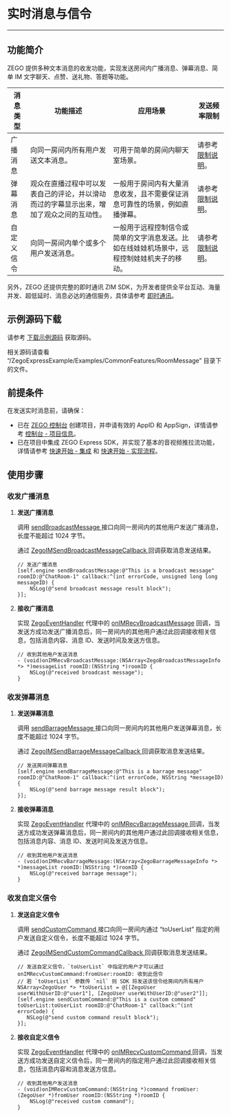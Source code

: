 # 实时消息与信令
- - -

## 功能简介


ZEGO 提供多种文本消息的收发功能，实现发送房间内广播消息、弹幕消息、简单 IM 文字聊天、点赞、送礼物、答题等功能。


| 消息类型 | 功能描述 | 应用场景 | 发送频率限制 |
|-------|--------|--------|--------|
| 广播消息 | 向同一房间内所有用户发送文本消息。 | 可用于简单的房间内聊天室场景。 | 请参考 [限制说明](https://doc-zh.zego.im/article/7580)。 |
| 弹幕消息 | 观众在直播过程中可以发表自己的评论，并以滑动而过的字幕显示出来，增加了观众之间的互动性。 | 一般用于房间内有大量消息收发，且不需要保证消息可靠性的场景，例如直播弹幕。 | 请参考 [限制说明](https://doc-zh.zego.im/article/7580)。|
| 自定义信令 | 向同一房间内单个或多个用户发送消息。 | 一般用于远程控制信令或简单的文字消息发送。比如在线娃娃机场景中，远程控制娃娃机夹子的移动。 | 请参考 [限制说明](https://doc-zh.zego.im/article/7580)。

另外，ZEGO 还提供完整的即时通讯 ZIM SDK，为开发者提供全平台互动、海量并发、超低延时、消息必达的通信服务，具体请参考 [即时通讯](https://doc-zh.zego.im/article/11587)。


## 示例源码下载

请参考 [下载示例源码](https://doc-zh.zego.im/article/3582) 获取源码。

相关源码请查看 “/ZegoExpressExample/Examples/CommonFeatures/RoomMessage” 目录下的文件。

## 前提条件

在发送实时消息前，请确保：

- 已在 [ZEGO 控制台](https://console.zego.im) 创建项目，并申请有效的 AppID 和 AppSign，详情请参考 [控制台 - 项目信息](/console/project-info)。
- 已在项目中集成 ZEGO Express SDK，并实现了基本的音视频推拉流功能，详情请参考 [快速开始 - 集成](https://doc-zh.zego.im/article/3574) 和 [快速开始 - 实现流程](https://doc-zh.zego.im/article/7631)。


## 使用步骤

### 收发广播消息

1. **发送广播消息**

    调用 [sendBroadcastMessage ](https://doc-zh.zego.im/article/api?doc=Express_Video_SDK_API~ObjectiveC_ios~class~zego-express-engine#send-broadcast-message-room-id-callback) 接口向同一房间内的其他用户发送广播消息，长度不能超过 1024 字节。

    通过 [ZegoIMSendBroadcastMessageCallback ](https://doc-zh.zego.im/article/api?doc=Express_Audio_SDK_API~objective-c_ios~class~ZegoExpressDefines#zego-im-send-broadcast-message-callback) 回调获取消息发送结果。

    ```objc
    // 发送广播消息
    [self.engine sendBroadcastMessage:@"This is a broadcast message" roomID:@"ChatRoom-1" callback:^(int errorCode, unsigned long long messageID) {
        NSLog(@"send broadcast message result block");
    }];
    ```

2. **接收广播消息**

    实现 [ZegoEventHandler](https://doc-zh.zego.im/article/api?doc=Express_Audio_SDK_API~objective-c_ios~protocol~ZegoEventHandler) 代理中的 [onIMRecvBroadcastMessage](https://doc-zh.zego.im/article/api?doc=Express_Audio_SDK_API~objective-c_ios~protocol~ZegoEventHandler#on-im-recv-broadcast-message-room-id) 回调，当发送方成功发送广播消息后，同一房间内的其他用户通过此回调接收相关信息，包括消息内容、消息 ID、发送时间及发送方信息。

    ```objc
    // 收到其他用户发送消息
    - (void)onIMRecvBroadcastMessage:(NSArray<ZegoBroadcastMessageInfo *> *)messageList roomID:(NSString *)roomID {
        NSLog(@"received broadcast message");
    }
    ```

### 收发弹幕消息

1. **发送弹幕消息**

    调用 [sendBarrageMessage ](https://doc-zh.zego.im/article/api?doc=Express_Video_SDK_API~ObjectiveC_ios~class~zego-express-engine#send-barrage-message-room-id-callback) 接口向同一房间内的其他用户发送弹幕消息，长度不能超过 1024 字节。

    通过 [ZegoIMSendBarrageMessageCallback ](https://doc-zh.zego.im/article/api?doc=Express_Audio_SDK_API~objective-c_ios~class~ZegoExpressDefines#zego-im-send-barrage-message-callback) 回调获取消息发送结果。

    ```objc
    // 发送房间弹幕消息
    [self.engine sendBarrageMessage:@"This is a barrage message" roomID:@"ChatRoom-1" callback:^(int errorCode, NSString *messageID) {
        NSLog(@"send barrage message result block");
    }];
    ```

2. **接收弹幕消息**

    实现 [ZegoEventHandler](https://doc-zh.zego.im/article/api?doc=Express_Audio_SDK_API~objective-c_ios~protocol~ZegoEventHandler) 代理中的 [onIMRecvBarrageMessage ](https://doc-zh.zego.im/article/api?doc=Express_Audio_SDK_API~objective-c_ios~protocol~ZegoEventHandler#on-im-recv-barrage-message-room-id) 回调，当发送方成功发送弹幕消息后，同一房间内的其他用户通过此回调接收相关信息，包括消息内容、消息 ID、发送时间及发送方信息。

    ```objc
    // 收到其他用户发送消息
    - (void)onIMRecvBarrageMessage:(NSArray<ZegoBarrageMessageInfo *> *)messageList roomID:(NSString *)roomID {
        NSLog(@"received barrage message");
    }
    ```

### 收发自定义信令

1. **发送自定义信令**

    调用 [sendCustomCommand ](https://doc-zh.zego.im/article/api?doc=Express_Audio_SDK_API~objective-c_ios~class~ZegoExpressEngine#send-custom-command-callback) 接口向同一房间内通过 “toUserList” 指定的用户发送自定义信令，长度不能超过 1024 字节。

    通过 [ZegoIMSendCustomCommandCallback ](https://doc-zh.zego.im/article/api?doc=Express_Audio_SDK_API~objective-c_ios~class~ZegoExpressDefines#zego-im-send-custom-command-callback) 回调获取消息发送结果。

    ```objc
    // 发送自定义信令，`toUserList` 中指定的用户才可以通过 onIMRecvCustomCommand:fromUser:roomID: 收到此信令
    // 若 `toUserList` 参数传 `nil` 则 SDK 将发送该信令给房间内所有用户
    NSArray<ZegoUser *> *toUserList = @[[ZegoUser userWithUserID:@"user1"], [ZegoUser userWithUserID:@"user2"]];
    [self.engine sendCustomCommand:@"This is a custom command" toUserList:toUserList roomID:@"ChatRoom-1" callback:^(int errorCode) {
       NSLog(@"send custom command result block");
    }];
    ```

2. **接收自定义信令**

    实现 [ZegoEventHandler](https://doc-zh.zego.im/article/api?doc=Express_Audio_SDK_API~objective-c_ios~protocol~ZegoEventHandler) 代理中的 [onIMRecvCustomCommand ](https://doc-zh.zego.im/article/api?doc=Express_Video_SDK_API~ObjectiveC_ios~protocol~zego-event-handler#on-im-recv-custom-command-from-user-room-id) 回调，当发送方成功发送自定义信令后，同一房间内的指定用户通过此回调接收相关信息，包括消息内容和消息发送方信息。

    ```objc
    // 收到其他用户发送消息
    - (void)onIMRecvCustomCommand:(NSString *)command fromUser:(ZegoUser *)fromUser roomID:(NSString *)roomID {
        NSLog(@"received custom command");
    }
    ```

<Content />